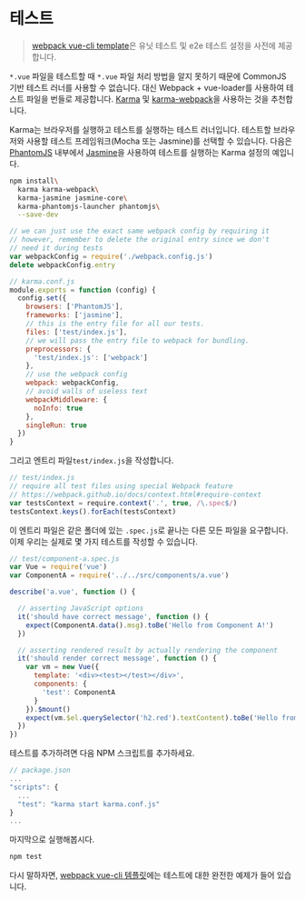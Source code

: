 # 테스트

> [webpack vue-cli template](https://github.com/vuejs-templates/webpack)은 유닛 테스트 및 e2e 테스트 설정을 사전에 제공합니다.

`*.vue` 파일을 테스트할 때 `*.vue` 파일 처리 방법을 알지 못하기 때문에 CommonJS 기반 테스트 러너를 사용할 수 없습니다. 대신 Webpack + vue-loader를 사용하여 테스트 파일을 번들로 제공합니다. [Karma](http://karma-runner.github.io/0.13/index.html) 및 [karma-webpack](https://github.com/webpack/karma-webpack)을 사용하는 것을 추천합니다.

Karma는 브라우저를 실행하고 테스트를 실행하는 테스트 러너입니다. 테스트할 브라우저와 사용할 테스트 프레임워크(Mocha 또는 Jasmine)를 선택할 수 있습니다. 다음은 [PhantomJS](http://phantomjs.org/) 내부에서 [Jasmine](http://jasmine.github.io/edge/introduction.html)을 사용하여 테스트를 실행하는 Karma 설정의 예입니다.

``` bash
npm install\
  karma karma-webpack\
  karma-jasmine jasmine-core\
  karma-phantomjs-launcher phantomjs\
  --save-dev
```

``` js
// we can just use the exact same webpack config by requiring it
// however, remember to delete the original entry since we don't
// need it during tests
var webpackConfig = require('./webpack.config.js')
delete webpackConfig.entry

// karma.conf.js
module.exports = function (config) {
  config.set({
    browsers: ['PhantomJS'],
    frameworks: ['jasmine'],
    // this is the entry file for all our tests.
    files: ['test/index.js'],
    // we will pass the entry file to webpack for bundling.
    preprocessors: {
      'test/index.js': ['webpack']
    },
    // use the webpack config
    webpack: webpackConfig,
    // avoid walls of useless text
    webpackMiddleware: {
      noInfo: true
    },
    singleRun: true
  })
}
```

그리고 엔트리 파일`test/index.js`을 작성합니다.

``` js
// test/index.js
// require all test files using special Webpack feature
// https://webpack.github.io/docs/context.html#require-context
var testsContext = require.context('.', true, /\.spec$/)
testsContext.keys().forEach(testsContext)
```

이 엔트리 파일은 같은 폴더에 있는 `.spec.js`로 끝나는 다른 모든 파일을 요구합니다. 이제 우리는 실제로 몇 가지 테스트를 작성할 수 있습니다.

``` js
// test/component-a.spec.js
var Vue = require('vue')
var ComponentA = require('../../src/components/a.vue')

describe('a.vue', function () {

  // asserting JavaScript options
  it('should have correct message', function () {
    expect(ComponentA.data().msg).toBe('Hello from Component A!')
  })

  // asserting rendered result by actually rendering the component
  it('should render correct message', function () {
    var vm = new Vue({
      template: '<div><test></test></div>',
      components: {
        'test': ComponentA
      }
    }).$mount()
    expect(vm.$el.querySelector('h2.red').textContent).toBe('Hello from Component A!')
  })
})
```

테스트를 추가하려면 다음 NPM 스크립트를 추가하세요.

``` js
// package.json
...
"scripts": {
  ...
  "test": "karma start karma.conf.js"
}
...
```

마지막으로 실행해봅시다.

``` bash
npm test
```

다시 말하자면, [webpack vue-cli 템플릿](https://github.com/vuejs-templates/webpack)에는 테스트에 대한 완전한 예제가 들어 있습니다.
